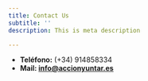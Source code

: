 ```yaml
---
title: Contact Us
subtitle: ''
description: This is meta description

---
```


* **Teléfono:** (+34) 914858334
* **Mail: info@accionyuntar.es**